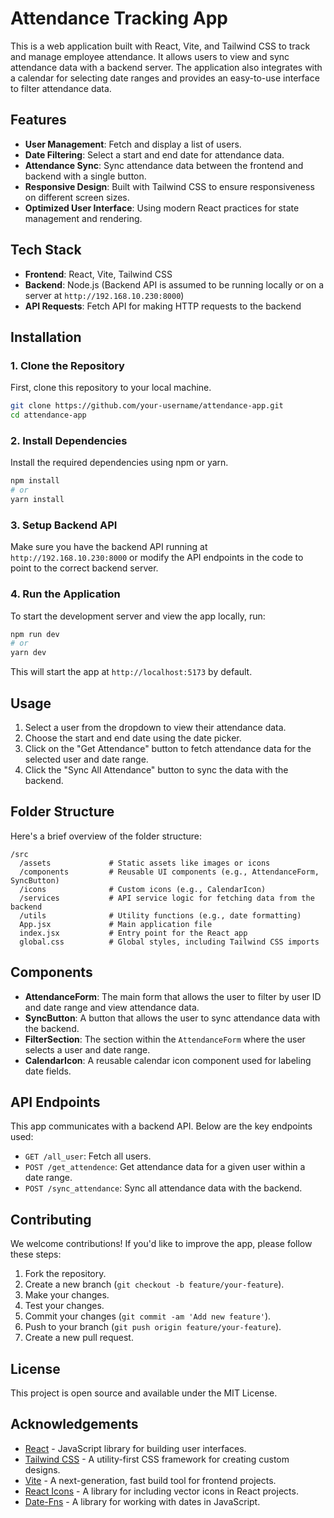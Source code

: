 
# Attendance Tracking App

This is a web application built with React, Vite, and Tailwind CSS to track and manage employee attendance. It allows users to view and sync attendance data with a backend server. The application also integrates with a calendar for selecting date ranges and provides an easy-to-use interface to filter attendance data.

## Features

- **User Management**: Fetch and display a list of users.
- **Date Filtering**: Select a start and end date for attendance data.
- **Attendance Sync**: Sync attendance data between the frontend and backend with a single button.
- **Responsive Design**: Built with Tailwind CSS to ensure responsiveness on different screen sizes.
- **Optimized User Interface**: Using modern React practices for state management and rendering.

## Tech Stack

- **Frontend**: React, Vite, Tailwind CSS
- **Backend**: Node.js (Backend API is assumed to be running locally or on a server at `http://192.168.10.230:8000`)
- **API Requests**: Fetch API for making HTTP requests to the backend

## Installation

### 1. Clone the Repository

First, clone this repository to your local machine.

```bash
git clone https://github.com/your-username/attendance-app.git
cd attendance-app
```

### 2. Install Dependencies

Install the required dependencies using npm or yarn.

```bash
npm install
# or
yarn install
```

### 3. Setup Backend API

Make sure you have the backend API running at `http://192.168.10.230:8000` or modify the API endpoints in the code to point to the correct backend server.

### 4. Run the Application

To start the development server and view the app locally, run:

```bash
npm run dev
# or
yarn dev
```

This will start the app at `http://localhost:5173` by default.

## Usage

1. Select a user from the dropdown to view their attendance data.
2. Choose the start and end date using the date picker.
3. Click on the "Get Attendance" button to fetch attendance data for the selected user and date range.
4. Click the "Sync All Attendance" button to sync the data with the backend.

## Folder Structure

Here's a brief overview of the folder structure:

```
/src
  /assets             # Static assets like images or icons
  /components         # Reusable UI components (e.g., AttendanceForm, SyncButton)
  /icons              # Custom icons (e.g., CalendarIcon)
  /services           # API service logic for fetching data from the backend
  /utils              # Utility functions (e.g., date formatting)
  App.jsx             # Main application file
  index.jsx           # Entry point for the React app
  global.css          # Global styles, including Tailwind CSS imports
```

## Components

- **AttendanceForm**: The main form that allows the user to filter by user ID and date range and view attendance data.
- **SyncButton**: A button that allows the user to sync attendance data with the backend.
- **FilterSection**: The section within the `AttendanceForm` where the user selects a user and date range.
- **CalendarIcon**: A reusable calendar icon component used for labeling date fields.

## API Endpoints

This app communicates with a backend API. Below are the key endpoints used:

- `GET /all_user`: Fetch all users.
- `POST /get_attendence`: Get attendance data for a given user within a date range.
- `POST /sync_attendance`: Sync all attendance data with the backend.

## Contributing

We welcome contributions! If you'd like to improve the app, please follow these steps:

1. Fork the repository.
2. Create a new branch (`git checkout -b feature/your-feature`).
3. Make your changes.
4. Test your changes.
5. Commit your changes (`git commit -am 'Add new feature'`).
6. Push to your branch (`git push origin feature/your-feature`).
7. Create a new pull request.

## License

This project is open source and available under the MIT License.

## Acknowledgements

- [React](https://reactjs.org/) - JavaScript library for building user interfaces.
- [Tailwind CSS](https://tailwindcss.com/) - A utility-first CSS framework for creating custom designs.
- [Vite](https://vitejs.dev/) - A next-generation, fast build tool for frontend projects.
- [React Icons](https://react-icons.github.io/react-icons/) - A library for including vector icons in React projects.
- [Date-Fns](https://date-fns.org/) - A library for working with dates in JavaScript.
